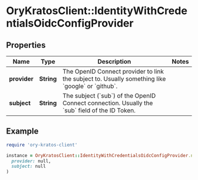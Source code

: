 # OryKratosClient::IdentityWithCredentialsOidcConfigProvider

## Properties

| Name | Type | Description | Notes |
| ---- | ---- | ----------- | ----- |
| **provider** | **String** | The OpenID Connect provider to link the subject to. Usually something like &#x60;google&#x60; or &#x60;github&#x60;. |  |
| **subject** | **String** | The subject (&#x60;sub&#x60;) of the OpenID Connect connection. Usually the &#x60;sub&#x60; field of the ID Token. |  |

## Example

```ruby
require 'ory-kratos-client'

instance = OryKratosClient::IdentityWithCredentialsOidcConfigProvider.new(
  provider: null,
  subject: null
)
```

